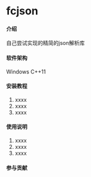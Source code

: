 # fcjson

#### 介绍
自己尝试实现的精简的json解析库

#### 软件架构
Windows
C++11

#### 安装教程

1.  xxxx
2.  xxxx
3.  xxxx

#### 使用说明

1.  xxxx
2.  xxxx
3.  xxxx

#### 参与贡献

